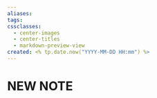 ```yaml
---
aliases: 
tags: 
cssclasses:
  - center-images
  - center-titles
  - markdown-preview-view
created: <% tp.date.now("YYYY-MM-DD HH:mm") %>
---
```






# NEW NOTE
